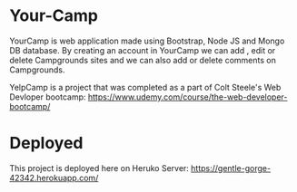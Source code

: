 # Your-Camp
YourCamp is web application made using Bootstrap, Node JS and Mongo DB database. By creating an account in YourCamp we can add , edit or delete Campgrounds sites  and we can also add or delete comments on Campgrounds.

YelpCamp is a project that was completed as a part of Colt Steele's Web Devloper bootcamp: https://www.udemy.com/course/the-web-developer-bootcamp/

# Deployed
This project is deployed here on Heruko Server:
https://gentle-gorge-42342.herokuapp.com/
